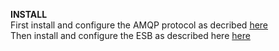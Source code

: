 <b>INSTALL</b><br/>
First install and configure the AMQP protocol as decribed <a href="./AMQP/INSTALL.md">here</a>
<br/>
Then install and configure the ESB as described here <a href="./ESB/INSTALL.md">here</a>
